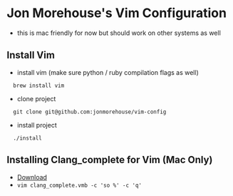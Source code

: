 Jon Morehouse's Vim Configuration
=================================

* this is mac friendly for now but should work on other systems as well

Install Vim
-----------

* install vim (make sure python / ruby compilation flags as well) 

```
  brew install vim 
```

* clone project  
```
  git clone git@github.com:jonmorehouse/vim-config 
```

* install project
```
  ./install
```


Installing Clang_complete for Vim (Mac Only)
--------------------------------------------

- [Download](http://www.vim.org/scripts/download_script.php?src_id=19588)
- `vim clang_complete.vmb -c 'so %' -c 'q'`

